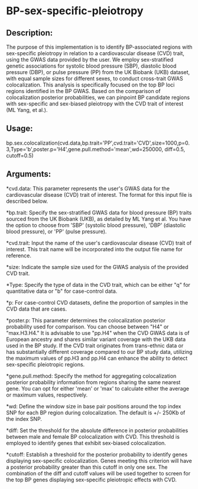 # BP-sex-specific-pleiotropy
## Description:
The purpose of this implementation is to identify BP-associated regions with sex-specific pleiotropy in relation to a cardiovascular disease (CVD) trait, using the GWAS data provided by the user. We employ sex-stratified genetic associations for systolic blood pressure (SBP), diastolic blood pressure (DBP), or pulse pressure (PP) from the UK Biobank (UKB) dataset, with equal sample sizes for different sexes, to conduct cross-trait GWAS colocalization. This analysis is specifically focused on the top BP loci regions identified in the BP GWAS.
Based on the comparison of colocalization posterior probabilities, we can pinpoint BP candidate regions with sex-specific and sex-biased pleiotropy with the CVD trait of interest (ML Yang, et al.).

## Usage:
bp.sex.colocalization(cvd.data,bp.trait='PP',cvd.trait='CVD',size=1000,p=0.3,Type='b',poster.p='H4',gene.pull.method='mean',wd=250000, diff=0.5, cutoff=0.5)

## Arguments:
*cvd.data: This parameter represents the user's GWAS data for the cardiovascular disease (CVD) trait of interest. The format for this input file is described below.

*bp.trait: Specify the sex-stratified GWAS data for blood pressure (BP) traits sourced from the UK Biobank (UKB), as detailed by ML Yang et al. You have the option to choose from 'SBP' (systolic blood pressure), 'DBP' (diastolic blood pressure), or 'PP' (pulse pressure).

*cvd.trait: Input the name of the user's cardiovascular disease (CVD) trait of interest. This trait name will be incorporated into the output file name for reference.

*size: Indicate the sample size used for the GWAS analysis of the provided CVD trait.

*Type: Specify the type of data in the CVD trait, which can be either "q" for quantitative data or "b" for case-control data.

*p: For case-control CVD datasets, define the proportion of samples in the CVD data that are cases.

*poster.p: This parameter determines the colocalization posterior probability used for comparison. You can choose between "H4" or "max.H3.H4." It is advisable to use "pp.H4" when the CVD GWAS data is of European ancestry and shares similar variant coverage with the UKB data used in the BP study. If the CVD trait originates from trans-ethnic data or has substantially different coverage compared to our BP study data, utilizing the maximum values of pp.H3 and pp.H4 can enhance the ability to detect sex-specific pleiotropic regions.

*gene.pull.method: Specify the method for aggregating colocalization posterior probability information from regions sharing the same nearest gene. You can opt for either 'mean' or 'max' to calculate either the average or maximum values, respectively.

*wd: Define the window size in base pair positions around the top index SNP for each BP region during colocalization. The default is +/- 250Kb of the index SNP.

*diff: Set the threshold for the absolute difference in posterior probabilities between male and female BP colocalization with CVD. This threshold is employed to identify genes that exhibit sex-biased colocalization.

*cutoff: Establish a threshold for the posterior probability to identify genes displaying sex-specific colocalization. Genes meeting this criterion will have a posterior probability greater than this cutoff in only one sex. The combination of the diff and cutoff values will be used together to screen for the top BP genes displaying sex-specific pleiotropic effects with CVD.
